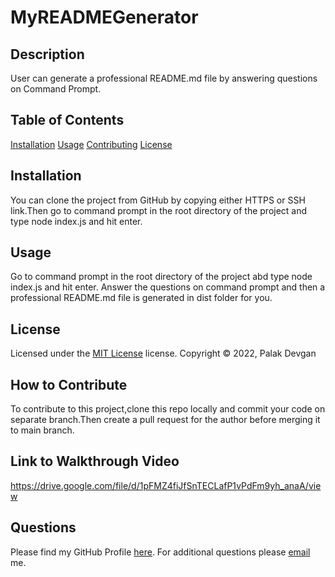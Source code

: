 # MyREADMEGenerator

## Description

User can generate a professional README.md file by answering questions on Command Prompt.

## Table of Contents

[Installation](#installation)
[Usage](#usage)
[Contributing](#how-to-contribute)
[License](#license)

## Installation

You can clone the project from GitHub by copying either HTTPS or SSH link.Then go to command prompt in the root directory of the project and type node index.js and hit enter.

## Usage

Go to command prompt in the root directory of the project abd type node index.js and hit enter. Answer the questions on command prompt and then a professional README.md file is generated in dist folder for you.

## License

Licensed under the [MIT License](https://www.mit.edu/~amini/LICENSE.md) license.
Copyright &copy; 2022, Palak Devgan

## How to Contribute

To contribute to this project,clone this repo locally and commit your code on separate branch.Then create a pull request for the author before merging it to main branch.

## Link to Walkthrough Video
https://drive.google.com/file/d/1pFMZ4fiJfSnTECLafP1vPdFm9yh_anaA/view

## Questions

Please find my GitHub Profile [here](https://github.com/palakdevgan).
For additional questions please [email](mailto:m7.palak@gmail.com) me.
